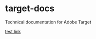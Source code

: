 # target-docs
Technical documentation for Adobe Target

[test link](/AdobeDocs/analytics.en/blob/master/help/import/readme.md)
